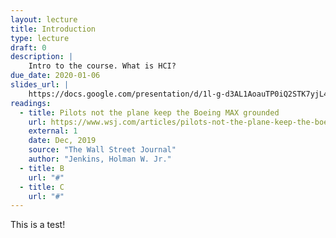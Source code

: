 ```yaml
---
layout: lecture
title: Introduction
type: lecture
draft: 0
description: |
    Intro to the course. What is HCI?
due_date: 2020-01-06
slides_url: | 
    https://docs.google.com/presentation/d/1l-g-d3AL1AoauTP0iQ2STK7yjL4YSpBGgUNI1N97agg/edit?usp=sharing
readings:
  - title: Pilots not the plane keep the Boeing MAX grounded
    url: https://www.wsj.com/articles/pilots-not-the-plane-keep-the-boeing-max-grounded-11576880301
    external: 1
    date: Dec, 2019
    source: "The Wall Street Journal"
    author: "Jenkins, Holman W. Jr."
  - title: B
    url: "#"
  - title: C
    url: "#"
---
```


This is a test!
